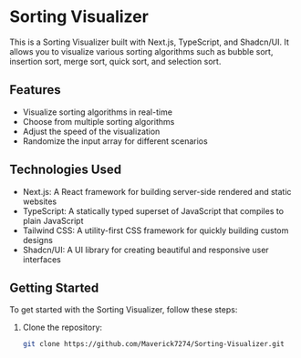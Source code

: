 # Sorting Visualizer

This is a Sorting Visualizer built with Next.js, TypeScript, and Shadcn/UI. It allows you to visualize various sorting algorithms such as bubble sort, insertion sort, merge sort, quick sort, and selection sort.

## Features

- Visualize sorting algorithms in real-time
- Choose from multiple sorting algorithms
- Adjust the speed of the visualization
- Randomize the input array for different scenarios

## Technologies Used

- Next.js: A React framework for building server-side rendered and static websites
- TypeScript: A statically typed superset of JavaScript that compiles to plain JavaScript
- Tailwind CSS: A utility-first CSS framework for quickly building custom designs
- Shadcn/UI: A UI library for creating beautiful and responsive user interfaces

## Getting Started

To get started with the Sorting Visualizer, follow these steps:

1. Clone the repository:

   ```bash
   git clone https://github.com/Maverick7274/Sorting-Visualizer.git
   ```
